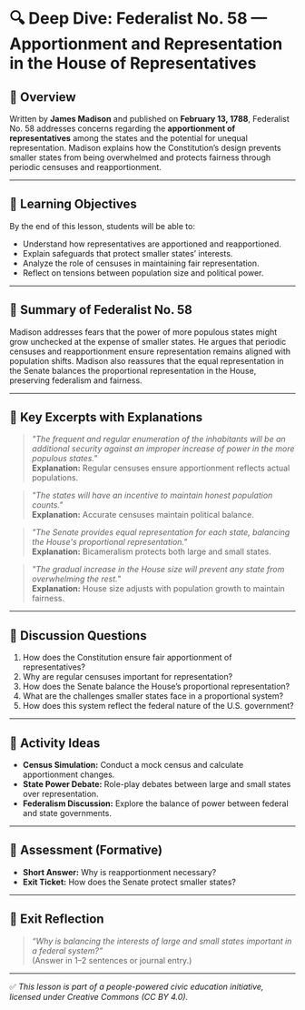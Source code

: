 # 🔍 Deep Dive: Federalist No. 58 — Apportionment and Representation in the House of Representatives

## 🧭 Overview

Written by **James Madison** and published on **February 13, 1788**, Federalist No. 58 addresses concerns regarding the **apportionment of representatives** among the states and the potential for unequal representation. Madison explains how the Constitution’s design prevents smaller states from being overwhelmed and protects fairness through periodic censuses and reapportionment.

---

## 🎯 Learning Objectives

By the end of this lesson, students will be able to:  
- Understand how representatives are apportioned and reapportioned.  
- Explain safeguards that protect smaller states’ interests.  
- Analyze the role of censuses in maintaining fair representation.  
- Reflect on tensions between population size and political power.

---

## 📘 Summary of Federalist No. 58

Madison addresses fears that the power of more populous states might grow unchecked at the expense of smaller states. He argues that periodic censuses and reapportionment ensure representation remains aligned with population shifts. Madison also reassures that the equal representation in the Senate balances the proportional representation in the House, preserving federalism and fairness.

---

## 📖 Key Excerpts with Explanations

> *"The frequent and regular enumeration of the inhabitants will be an additional security against an improper increase of power in the more populous states."*  
**Explanation:** Regular censuses ensure apportionment reflects actual populations.

> *"The states will have an incentive to maintain honest population counts."*  
**Explanation:** Accurate censuses maintain political balance.

> *"The Senate provides equal representation for each state, balancing the House's proportional representation."*  
**Explanation:** Bicameralism protects both large and small states.

> *"The gradual increase in the House size will prevent any state from overwhelming the rest."*  
**Explanation:** House size adjusts with population growth to maintain fairness.

---

## 💬 Discussion Questions

1. How does the Constitution ensure fair apportionment of representatives?  
2. Why are regular censuses important for representation?  
3. How does the Senate balance the House’s proportional representation?  
4. What are the challenges smaller states face in a proportional system?  
5. How does this system reflect the federal nature of the U.S. government?

---

## 🧪 Activity Ideas

- **Census Simulation:** Conduct a mock census and calculate apportionment changes.  
- **State Power Debate:** Role-play debates between large and small states over representation.  
- **Federalism Discussion:** Explore the balance of power between federal and state governments.

---

## 📎 Assessment (Formative)

- **Short Answer:** Why is reapportionment necessary?  
- **Exit Ticket:** How does the Senate protect smaller states?

---

## 🏁 Exit Reflection

> *“Why is balancing the interests of large and small states important in a federal system?”*  
(Answer in 1–2 sentences or journal entry.)

---

✅ *This lesson is part of a people-powered civic education initiative, licensed under Creative Commons (CC BY 4.0).*
